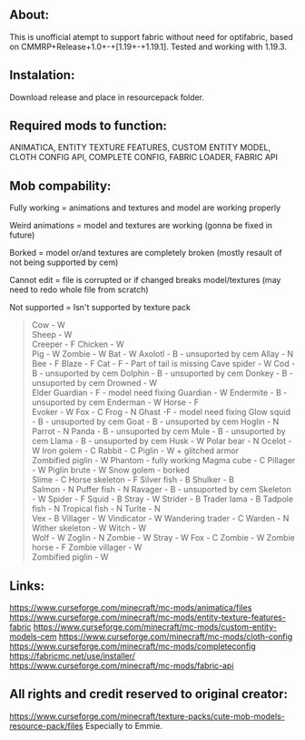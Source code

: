 About:
-------------------------------------------------------
This is unofficial atempt to support fabric without need for optifabric,
based on CMMRP+Release+1.0+-+[1.19+-+1.19.1].
Tested and working with 1.19.3.

Instalation:
--------------------------------------------------------
Download release and place in resourcepack folder.

Required mods to function:
--------------------------------------------------------
ANIMATICA, ENTITY TEXTURE FEATURES, CUSTOM ENTITY MODEL, CLOTH CONFIG API, COMPLETE CONFIG,
FABRIC LOADER, FABRIC API

Mob compability:
--------------------------------------------------------
Fully working = animations and textures and model are working properly

Weird animations = model and textures are working (gonna be fixed in future)

Borked = model or/and textures are completely broken (mostly resault of not being supported by cem)

Cannot edit = file is corrupted or if changed breaks model/textures (may need to redo whole file from scratch)

Not supported = Isn't supported by texture pack 

>Cow - W  
>Sheep - W  
>Creeper - F
>Chicken - W  
>Pig - W 
>Zombie - W
>Bat - W 
>Axolotl - B - unsuported by cem
>Allay - N
>Bee - F 
>Blaze - F 
>Cat - F - Part of tail is missing 
>Cave spider - W
>Cod -  B - unsuported by cem
>Dolphin - B  - unsuported by cem
>Donkey - B - unsuported by cem
>Drowned - W  
>Elder Guardian - F - model need fixing
>Guardian - W
>Endermite -  B - unsuported by cem
>Enderman - W
>Horse - F  
>Evoker - W
>Fox - C
>Frog - N 
>Ghast -F - model need fixing 
>Glow squid - B - unsuported by cem
>Goat - B - unsuported by cem
>Hoglin - N
>Parrot - N 
>Panda - B - unsuported by cem
>Mule - B - unsuported by cem 
>Llama -  B - unsuported by cem
>Husk - W
>Polar bear - N
>Ocelot - W
>Iron golem - C 
>Rabbit - C
>Piglin - W + glitched armor  
>Zombified piglin - W
>Phantom - fully working 
>Magma cube - C 
>Pillager - W
>Piglin brute - W
>Snow golem - borked   
>Slime - C
>Horse skeleton - F
>Silver fish - B
>Shulker - B  
>Salmon - N 
>Puffer fish - N
>Ravager - B - unsuported by cem
>Skeleton - W
>Spider - F 
>Squid - B
>Stray - W
>Strider - B
>Trader lama - B
>Tadpole fish - N 
>Tropical fish - N
>Turlte - N  
>Vex - B
>Villager - W 
>Vindicator - W
>Wandering trader - C
>Warden - N 
>Wither skeleton - W
>Witch - W  
>Wolf - W
>Zoglin - N
>Zombie - W
>Stray - W
>Fox - C
>Zombie - W
>Zombie horse - F
>Zombie villager - W   
>Zombified piglin - W

Links:
--------------------------------------------------------
https://www.curseforge.com/minecraft/mc-mods/animatica/files
https://www.curseforge.com/minecraft/mc-mods/entity-texture-features-fabric
https://www.curseforge.com/minecraft/mc-mods/custom-entity-models-cem
https://www.curseforge.com/minecraft/mc-mods/cloth-config
https://www.curseforge.com/minecraft/mc-mods/completeconfig
https://fabricmc.net/use/installer/
https://www.curseforge.com/minecraft/mc-mods/fabric-api

All rights and credit reserved to original creator:
------------------------------------------------------
https://www.curseforge.com/minecraft/texture-packs/cute-mob-models-resource-pack/files
Especially to Emmie.

